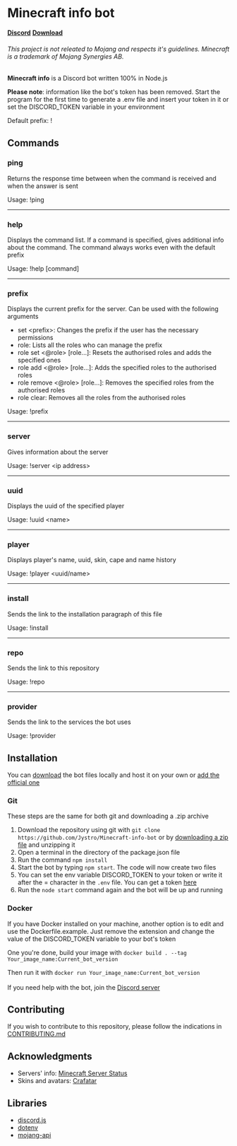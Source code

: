 # Minecraft info bot
**[Discord](https://discord.gg/sBMGYXh)** **[Download](#installation)**

###### This project is not releated  to Mojang and respects it's guidelines. Minecraft is a trademark of Mojang Synergies AB.
**Minecraft info** is a Discord bot written 100% in Node.js

**Please note**: information like the bot's token has been removed. Start the program for the first time to generate a .env file and insert your token in it or set the DISCORD_TOKEN variable in your environment

Default prefix: !

## Commands
### **ping**
Returns the response time between when the command is received and when the answer is sent

Usage:
!ping
****
### **help**
Displays the command list. If a command is specified, gives additional info about the command. The command always works even with the default prefix

Usage:
!help \[command]
****
### **prefix**
Displays the current prefix for the server. Can be used with the following arguments
* set \<prefix>: Changes the prefix if the user has the necessary permissions
* role: Lists all the roles who can manage the prefix
* role set \<@role> \[role...]: Resets the authorised roles and adds the specified ones
* role add \<@role> \[role...]: Adds the specified roles to the authorised roles
* role remove \<@role> \[role...]: Removes the specified roles from the authorised roles
* role clear: Removes all the roles from the authorised roles

Usage:
!prefix
****
### **server**
Gives information about the server

Usage:
!server \<ip address>
****
### **uuid**
Displays the uuid of the specified player

Usage:
!uuid \<name>
****
### **player**
Displays player's name, uuid, skin, cape and name history

Usage:
!player \<uuid/name>
****
### **install**
Sends the link to the installation paragraph of this file

Usage:
!install

****
### **repo**
Sends the link to this repository

Usage:
!repo
****
### **provider**
Sends the link to the services the bot uses

Usage:
!provider
## Installation
You can [download](https://github.com/Jystro/Minecraft-info-bot/archive/master.zip) the bot files locally and host it on your own or [add the official one](https://discord.com/api/oauth2/authorize?client_id=728958101499150397&permissions=125952&scope=bot)
### Git
These steps are the same for both git and downloading a .zip archive
1. Download the repository using git with `git clone https://github.com/Jystro/Minecraft-info-bot` or by [downloading a zip file](https://github.com/Jystro/Minecraft-info-bot/archive/master.zip) and unzipping it
2. Open a terminal in the directory of the package.json file
3. Run the command `npm install`
4. Start the bot by typing `npm start`. The code will now create two files
5. You can set the env variable DISCORD_TOKEN to your token or write it after the = character in the `.env` file. You can get a token [here](https://discord.com/developers/applications/)
6. Run the `node start` command again and the bot will be up and running
### Docker
If you have Docker installed on your machine, another option is to edit and use the Dockerfile.example. Just remove the extension and change the value of the DISCORD_TOKEN variable to your bot's token

One you're done, build your image with `docker build . --tag Your_image_name:Current_bot_version`

Then run it with `docker run Your_image_name:Current_bot_version`
<br><br>
If you need help with the bot, join the [Discord server](https://discord.gg/sBMGYXh)

## Contributing
If you wish to contribute to this repository, please follow the indications in [CONTRIBUTING.md](https://github.com/Jystro/Minecraft-info-bot/blob/master/CONTRIBUTING.md)

## Acknowledgments
* Servers' info: [Minecraft Server Status](https://mcsrvstat.us/)
* Skins and avatars: [Crafatar](https://crafatar.com)

## Libraries
* [discord.js](https://www.npmjs.com/package/discord.js)
* [dotenv](https://www.npmjs.com/package/dotenv)
* [mojang-api](https://www.npmjs.com/package/mojang-api)
